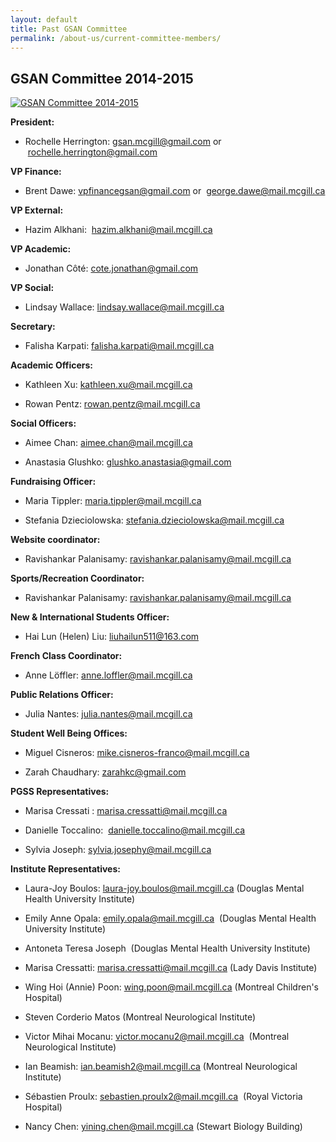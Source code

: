 ```yaml
---
layout: default
title: Past GSAN Committee
permalink: /about-us/current-committee-members/
---
```


## **GSAN Committee 2014-2015**

[![GSAN Committee 2014-2015](https://gsaneuro.files.wordpress.com/2013/09/dscn0282.jpg?w=600)](https://gsaneuro.files.wordpress.com/2013/09/dscn0282.jpg)

**President:**

* Rochelle Herrington: gsan.mcgill@gmail.com or  [rochelle.herrington@gmail.com](mailto:rochelle.herrington@gmail.com)

**VP Finance:**

* Brent Dawe: vpfinancegsan@gmail.com or  [george.dawe@mail.mcgill.ca](mailto:george.dawe@mail.mcgill.ca)

**VP External:**

* Hazim Alkhani:  [hazim.alkhani@mail.mcgill.ca](mailto:hazim.alkhani@mail.mcgill.ca)

**VP Academic:**

* Jonathan Côté: [cote.jonathan@gmail.com](mailto:cote.jonathan@gmail.com)

**VP Social:**

* Lindsay Wallace: [lindsay.wallace@mail.mcgill.ca](mailto:lindsay.wallace@mail.mcgill.ca)

**Secretary:**

* Falisha Karpati: [falisha.karpati@mail.mcgill.ca](mailto:falisha.karpati@mail.mcgill.ca)

**Academic Officers:**

* Kathleen Xu: kathleen.xu@mail.mcgill.ca

* Rowan Pentz: [rowan.pentz@mail.mcgill.ca](mailto:rowan.pentz@mail.mcgill.ca)

**Social Officers:**

* Aimee Chan: [aimee.chan@mail.mcgill.ca](mailto:aimee.chan@mail.mcgill.ca)

* Anastasia Glushko: glushko.anastasia@gmail.com

**Fundraising Officer:**

* Maria Tippler: maria.tippler@mail.mcgill.ca

* Stefania Dzieciolowska: stefania.dzieciolowska@mail.mcgill.ca

**Website coordinator:**

* Ravishankar Palanisamy: [ravishankar.palanisamy@mail.mcgill.ca](mailto:ravishankar.palanisamy@mail.mcgill.ca)

**Sports/Recreation Coordinator:**

* Ravishankar Palanisamy: [ravishankar.palanisamy@mail.mcgill.ca](mailto:ravishankar.palanisamy@mail.mcgill.ca)

**New & International Students Officer:**

* Hai Lun (Helen) Liu: [liuhailun511@163.com](liuhailun511@163.com)

**French Class Coordinator:**

* Anne Löffler: [anne.loffler@mail.mcgill.ca](mailto:anne.loffler@mail.mcgill.ca)

**Public Relations Officer:**

* Julia Nantes: julia.nantes@mail.mcgill.ca

**Student Well Being Offices:**

* Miguel Cisneros: [mike.cisneros-franco@mail.mcgill.ca](mailto:mike.cisneros-franco@mail.mcgill.ca)

* Zarah Chaudhary: [zarahkc@gmail.com](mailto:zarahkc@gmail.com)

**PGSS Representatives:**

* Marisa Cressati : [marisa.cressatti@mail.mcgill.ca](mailto:marisa.cressatti@mail.mcgill.ca)

* Danielle Toccalino:  danielle.toccalino@mail.mcgill.ca

* Sylvia Joseph: [sylvia.josephy@mail.mcgill.ca](mailto:sylvia.josephy@mail.mcgill.ca)

**Institute Representatives:**

* Laura-Joy Boulos: laura-joy.boulos@mail.mcgill.ca (Douglas Mental Health University Institute)

* Emily Anne Opala: emily.opala@mail.mcgill.ca  (Douglas Mental Health University Institute)

* Antoneta Teresa Joseph  (Douglas Mental Health University Institute)

* Marisa Cressatti: marisa.cressatti@mail.mcgill.ca (Lady Davis Institute)

* Wing Hoi (Annie) Poon: wing.poon@mail.mcgill.ca (Montreal Children's Hospital)

* Steven Corderio Matos (Montreal Neurological Institute)

* Victor Mihai Mocanu: victor.mocanu2@mail.mcgill.ca  (Montreal Neurological Institute)

* Ian Beamish: ian.beamish2@mail.mcgill.ca (Montreal Neurological Institute)

* Sébastien Proulx: sebastien.proulx2@mail.mcgill.ca  (Royal Victoria Hospital)

* Nancy Chen: yining.chen@mail.mcgill.ca (Stewart Biology Building)